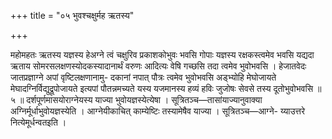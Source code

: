 +++
title = "०५ भुवश्चक्षुर्मह ऋतस्य"

+++

महोमहतः ऋतस्य यज्ञस्य हेअग्ने त्वं चक्षुरिव प्रकाशकोभुवः भवसि गोपाः यज्ञस्य रक्षकस्त्वमेव भवसि यद्यदा ऋताय सोमरसलक्षणस्योदकस्यादानार्थं वरुणः आदित्यः वेषि गच्छसि तदा त्वमेव भुवोभवसि । हेजातवेदः जातप्रज्ञाग्ने अपां वृष्टिलक्षणानामु- दकानां नपात् पौत्रः त्वमेव भुवोभवसि अड्भ्योहि मेघोजायते मेघादग्निर्विद्युद्रूपोजायते इत्यपां पौतन्नमच्यते यस्य यजमानस्य हव्यं हविः जुजोषः सेवसे तस्य दूतोभुवोभवसि ॥ ५ ॥ दर्शपूर्णमासयोराग्नेयस्य याज्या भुवोयज्ञस्येत्येषा । सूत्रितञ्च—तासांयाज्यानुवाक्या अग्निर्मूर्धाभुवोयज्ञस्येति । आग्नेयीकाचित् काम्येष्टिः तस्यामेषैव याज्या । सूत्रितञ्च—आग्ने- य्याउत्तरे नित्येमूर्धन्वतइति ।